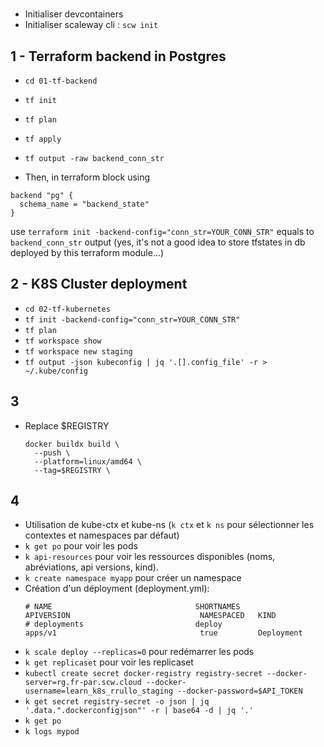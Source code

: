#
- Initialiser devcontainers
- Initialiser scaleway cli : `scw init`

## 1 - Terraform backend in Postgres
- `cd 01-tf-backend`
- `tf init`
- `tf plan`
- `tf apply`

- `tf output -raw backend_conn_str`
- Then, in terraform block using
```hcl
backend "pg" {
  schema_name = "backend_state"    
}
```
use `terraform init -backend-config="conn_str=YOUR_CONN_STR"` equals to `backend_conn_str` output (yes, it's not a good idea to store tfstates in db deployed by this terraform module...)

## 2 - K8S Cluster deployment
- `cd 02-tf-kubernetes`
- `tf init -backend-config="conn_str=YOUR_CONN_STR"`
- `tf plan`
- `tf workspace show`
- `tf workspace new staging`
- `tf output -json kubeconfig | jq '.[].config_file' -r > ~/.kube/config`

## 3
- Replace $REGISTRY
  ```
  docker buildx build \
    --push \
    --platform=linux/amd64 \
    --tag=$REGISTRY \
  ```

## 4
- Utilisation de kube-ctx et kube-ns (`k ctx` et `k ns` pour sélectionner les contextes et namespaces par défaut)
- `k get po` pour voir les pods
- `k api-resources` pour voir les ressources disponibles (noms, abréviations, api versions, kind).
- `k create namespace myapp` pour créer un namespace
- Création d'un déployment (deployment.yml):
  ```
  # NAME                                SHORTNAMES                          APIVERSION                             NAMESPACED   KIND
  # deployments                         deploy                              apps/v1                                true         Deployment
  ```
- `k scale deploy --replicas=0` pour redémarrer les pods
- `k get replicaset` pour voir les replicaset
- `kubectl create secret docker-registry registry-secret --docker-server=rg.fr-par.scw.cloud --docker-username=learn_k8s_rrullo_staging --docker-password=$API_TOKEN`
- `k get secret registry-secret -o json | jq '.data.".dockerconfigjson"' -r | base64 -d | jq '.'`
- `k get po`
- `k logs mypod`
